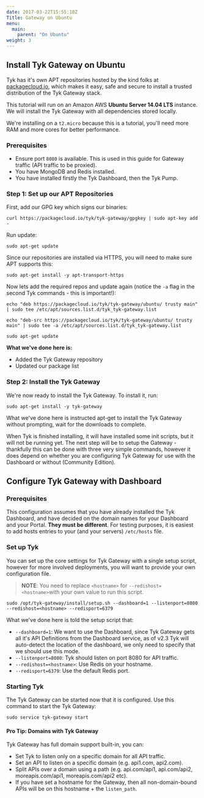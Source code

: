 ```yaml
---
date: 2017-03-22T15:55:18Z
Title: Gateway on Ubuntu
menu:
  main:
    parent: "On Ubuntu"
weight: 3 
---
```


## <a name="install-tyk-ubuntu-gateway"></a>Install Tyk Gateway on Ubuntu

Tyk has it's own APT repositories hosted by the kind folks at [packagecloud.io][1], which makes it easy, safe and secure to install a trusted distribution of the Tyk Gateway stack.

This tutorial will run on an Amazon AWS **Ubuntu Server 14.04 LTS** instance. We will install the Tyk Gateway with all dependencies stored locally.

We're installing on a `t2.micro` because this is a tutorial, you'll need more RAM and more cores for better performance.

### Prerequisites

*   Ensure port `8080` is available. This is used in this guide for Gateway traffic (API traffic to be proxied).
*   You have MongoDB and Redis installed.
*   You have installed firstly the Tyk Dashboard, then the Tyk Pump.

### Step 1: Set up our APT Repositories

First, add our GPG key which signs our binaries:

```{.copyWrapper}
curl https://packagecloud.io/tyk/tyk-gateway/gpgkey | sudo apt-key add -
```

Run update:
```{.copyWrapper}
sudo apt-get update
```

Since our repositories are installed via HTTPS, you will need to make sure APT supports this:
```{.copyWrapper}
sudo apt-get install -y apt-transport-https 
```

Now lets add the required repos and update again (notice the `-a` flag in the second Tyk commands - this is important!):
```{.copyWrapper}
echo "deb https://packagecloud.io/tyk/tyk-gateway/ubuntu/ trusty main" | sudo tee /etc/apt/sources.list.d/tyk_tyk-gateway.list

echo "deb-src https://packagecloud.io/tyk/tyk-gateway/ubuntu/ trusty main" | sudo tee -a /etc/apt/sources.list.d/tyk_tyk-gateway.list

sudo apt-get update
```

**What we've done here is:**

*   Added the Tyk Gateway repository
*   Updated our package list

### Step 2: Install the Tyk Gateway

We're now ready to install the Tyk Gateway. To install it, run:

```{.copyWrapper}
sudo apt-get install -y tyk-gateway
```
What we've done here is instructed apt-get to install the Tyk Gateway without prompting, wait for the downloads to complete.

When Tyk is finished installing, it will have installed some init scripts, but it will not be running yet. The next step will be to setup the Gateway - thankfully this can be done with three very simple commands, however it does depend on whether you are configuring Tyk Gateway for use with the Dashboard or without (Community Edition).

## <a name="configure-tyk-gateway-with-dashboard"></a> Configure Tyk Gateway with Dashboard

### Prerequisites

This configuration assumes that you have already installed the Tyk Dashboard, and have decided on the domain names for your Dashboard and your Portal. **They must be different**. For testing purposes, it is easiest to add hosts entries to your (and your servers) `/etc/hosts` file.

### Set up Tyk

You can set up the core settings for Tyk Gateway with a single setup script, however for more involved deployments, you will want to provide your own configuration file. 

> **NOTE**: You need to replace `<hostname>` for `--redishost=<hostname>`with your own value to run this script.

```{.copyWrapper}
sudo /opt/tyk-gateway/install/setup.sh --dashboard=1 --listenport=8080 --redishost=<hostname> --redisport=6379
```

What we've done here is told the setup script that:

*   `--dashboard=1`: We want to use the Dashboard, since Tyk Gateway gets all it's API Definitions from the Dashboard service, as of v2.3 Tyk will auto-detect the location of the dashboard, we only need to specify that we should use this mode.
*   `--listenport=8080`: Tyk should listen on port 8080 for API traffic.
*   `--redishost=<hostname>`: Use Redis on your hostname.
*   `--redisport=6379`: Use the default Redis port.

### Starting Tyk

The Tyk Gateway can be started now that it is configured. Use this command to start the Tyk Gateway:
```{.copyWrapper}
sudo service tyk-gateway start
```

#### Pro Tip: Domains with Tyk Gateway

Tyk Gateway has full domain support built-in, you can:

*   Set Tyk to listen only on a specific domain for all API traffic.
*   Set an API to listen on a specific domain (e.g. api1.com, api2.com).
*   Split APIs over a domain using a path (e.g. api.com/api1, api.com/api2, moreapis.com/api1, moreapis.com/api2 etc).
*   If you have set a hostname for the Gateway, then all non-domain-bound APIs will be on this hostname + the `listen_path`.

[1]: https://packagecloud.io/tyk
